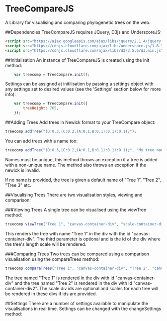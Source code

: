 # TreeCompareJS
A Library for visualising and comparing phylogenetic trees on the web.

##Dependencies
TreeCompareJS requires JQuery, D3js and UnderscoreJS:
```html
<script src="https://ajax.googleapis.com/ajax/libs/jquery/2.1.4/jquery.min.js"></script>
<script src="https://cdnjs.cloudflare.com/ajax/libs/underscore.js/1.8.3/underscore-min.js"></script>
<script src="https://cdnjs.cloudflare.com/ajax/libs/d3/3.5.6/d3.min.js"></script>
```

##Initialisation
An instance of TreeCompareJS is created using the init method:
```js
    var treecomp = TreeCompare.init();
```

Settings can be assigned at initilisation by passing a settings object with any settings set to desired values (see the 'Settings' section below for more info):
```js
    var treecomp = TreeCompare.init({
        treeHeight: 765,
    });
```

##Adding Trees
Add trees in Newick format to your TreeCompare object:
```js
treecomp.addTree("(D:0.3,(C:0.2,(A:0.1,B:0.1):0.1):0.1);");
```
You can add trees with a name too:
```js
treecomp.addTree("(D:0.3,(C:0.2,(A:0.1,B:0.1):0.1):0.1);", "My tree name");
```
Names must be unique, this method throws an exception if a tree is added with a non-unique name.
The method also throws an exception if the newick is invalid.

If no name is provided, the tree is given a default name of "Tree 1", "Tree 2", "Tree 3" etc.

##Visualising Trees
There are two visualisation styles, viewing and comparison:

###Viewing Trees
A single tree can be visualised using the viewTree method:
```js
treecomp.viewTree("Tree 1", "canvas-container-div", "scale-container-div");
```
This renders the tree with name "Tree 1" in the div with the id "canvas-container-div".
The third parameter is optional and is the id of the div where the tree's length scale will be rendered.

###Comparing Trees
Two trees can be compared using a comparison visualisation using the compareTrees method:
```js
treecomp.compareTrees("Tree 1", "canvas-container-div", "Tree 2", "canvas-container-div2", "scale-div1", "scale-div2") 
```
The tree named "Tree 1" is rendered in the div with id "canvas-container-div" and the tree named "Tree 2" is rendered in the div with id "canvas-container-div2". The scale div ids are optional and scales for each tree will be rendered in these divs if ids are provided.

##Settings
There are a number of settings available to manipulate the visualisations in real time. Settings can be changed with the changeSettings method:



